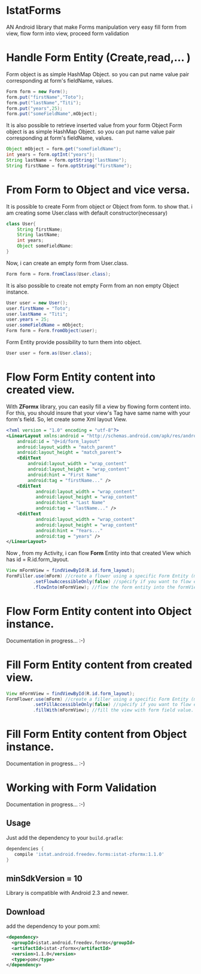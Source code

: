 # IstatForms
AN Android  library that make Forms manipulation very easy
fill form from view,  flow form into view, proceed form validation
# Handle Form Entity (Create,read,... )
Form object is as simple HashMap Object. so you can put name value pair corresponding at form's fieldName, values. 
```java
Form form = new Form();
form.put("firstName","Toto");
form.put("lastName","Titi");
form.put("years",25);
form.put("someFieldName",mObject);
```
It is also possible to retrieve inserted value from your form Object 
Form object is as simple HashMap Object. so you can put name value pair corresponding at form's fieldName, values. 
```java
Object mObject = form.get("someFieldName");
int years = form.optInt("years");
String lastName = form.optString("lastName");
String firstName = form.optString("firstName");
```

# From Form to Object and vice versa.
It is possible to create Form from object or Object from form. to show that.
i am creating some User.class with default constructor(necessary)
```java
class User{
    String firstName;
    String lastName;
    int years;
    Object someFieldName:
}
```
Now, i can create an empty form from User.class.
```java
Form form = Form.fromClass(User.class);
```
It is also possible to create not empty Form from an non empty Object instance.
```java
User user = new User();
user.firstName = "Toto";
user.lastName = "Titi";
user.years = 25;
user.someFieldName = mObject;
Form form = Form.fromObject(user);
```
Form Entity provide possibility to turn them into object.
```java
User user = form.as(User.class);
```
# Flow Form Entity content into created view.
With <b>ZFormx</b> library, you can easily fill a view by flowing form content into.
For this, you should insure that your view's Tag have same name with your form's field.
So, let create some Xml layout View.
```xml
<?xml version = "1.0" encoding = "utf-8"?>
<LinearLayout xmlns:android = "http://schemas.android.com/apk/res/android"
    android:id = "@+id/form_layout"
    android:layout_width = "match_parent"
    android:layout_height = "match_parent">
    <EditText
        android:layout_width = "wrap_content"
        android:layout_height = "wrap_content"
        android:hint = "First Name"
        android:tag = "firstName..." />
    <EditText
           android:layout_width = "wrap_content"
           android:layout_height = "wrap_content"
           android:hint = "Last Name"
           android:tag = "lastName..." />
    <EditText
           android:layout_width = "wrap_content"
           android:layout_height = "wrap_content"
           android:hint = "Years..."
           android:tag = "years" />
</LinearLayout>    
```
Now , from my Activity, i can flow <b>Form</b> Entity into that created View which has id = R.id.form_layout.
```java
View mFormView = findViewById(R.id.form_layout);
FormFiller.use(mForm) //create a flower using a specific Form Entity (mForm)
          .setFlowAccessibleOnly(false) //spécify if you want to flow enabled view Only (desabled view and not fowussable view would be ignored.)
          .flowInto(mFormView); //flow the form entity into the formView
```
# Flow Form Entity content into Object instance.
Documentation in progress... :-)

# Fill Form Entity content from created view.
```java
View mFormView = findViewById(R.id.form_layout);
FormFlower.use(mForm) //create a filler using a specific Form Entity (mForm)
          .setFillAccessibleOnly(false) //spécify if you want to flow enabled view Only (desabled view and not fowussable view would be ignored.)
          .fillWith(mFormView); //fill the view with form field value.
```

# Fill Form Entity content from Object instance.
Documentation in progress... :-)

# Working with Form Validation
Documentation in progress... :-)

Usage
-----
Just add the dependency to your `build.gradle`:

```groovy
dependencies {
   compile 'istat.android.freedev.forms:istat-zformx:1.1.0'
}
```

minSdkVersion  =  10
------------------
Library is compatible with Android 2.3 and newer.

Download
--------
add the dependency to your pom.xml:

```xml
<dependency>
  <groupId>istat.android.freedev.forms</groupId>
  <artifactId>istat-zformx</artifactId>
  <version>1.1.0</version>
  <type>pom</type>
</dependency>
```

